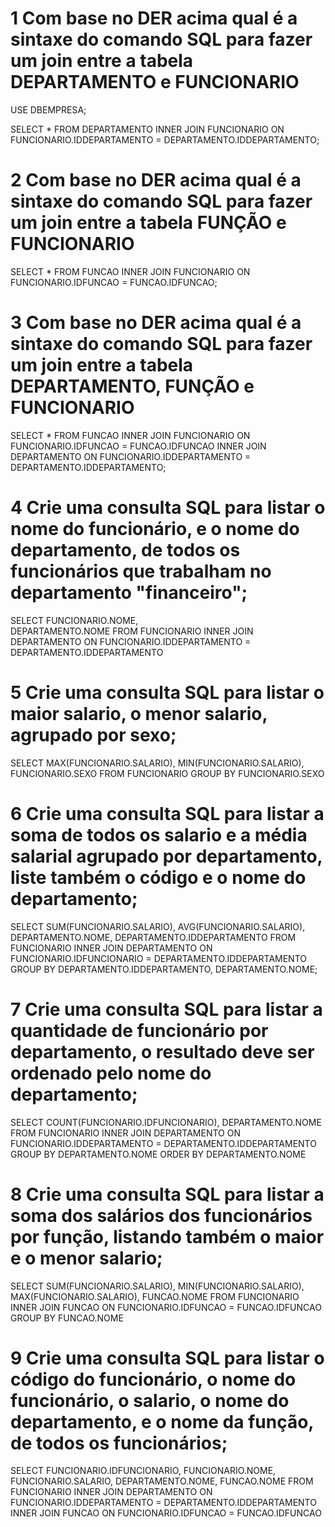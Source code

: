 # 1 Com base no DER acima qual é a sintaxe do comando SQL para fazer um join entre a tabela DEPARTAMENTO e FUNCIONARIO

USE DBEMPRESA;

SELECT
	*
FROM 
	DEPARTAMENTO INNER JOIN FUNCIONARIO ON 
    FUNCIONARIO.IDDEPARTAMENTO = DEPARTAMENTO.IDDEPARTAMENTO;


# 2 Com base no DER acima qual é a sintaxe do comando SQL para fazer um join entre a tabela FUNÇÃO e FUNCIONARIO

SELECT
	*
FROM 
	FUNCAO INNER JOIN FUNCIONARIO ON 
    FUNCIONARIO.IDFUNCAO = FUNCAO.IDFUNCAO;

# 3 Com base no DER acima qual é a sintaxe do comando SQL para fazer um join entre a tabela DEPARTAMENTO, FUNÇÃO e FUNCIONARIO

SELECT
	*
FROM 
	FUNCAO 
    INNER JOIN FUNCIONARIO ON FUNCIONARIO.IDFUNCAO = FUNCAO.IDFUNCAO
    INNER JOIN DEPARTAMENTO ON FUNCIONARIO.IDDEPARTAMENTO = DEPARTAMENTO.IDDEPARTAMENTO;

# 4 Crie uma consulta SQL para listar o nome do funcionário, e o nome do departamento, de todos os funcionários que trabalham no departamento "financeiro";

SELECT
	FUNCIONARIO.NOME,   
    DEPARTAMENTO.NOME
FROM 
	FUNCIONARIO 
    INNER JOIN DEPARTAMENTO ON FUNCIONARIO.IDDEPARTAMENTO = DEPARTAMENTO.IDDEPARTAMENTO

# 5 Crie uma consulta SQL para listar o maior salario, o menor salario, agrupado por sexo;

SELECT 
 MAX(FUNCIONARIO.SALARIO),
 MIN(FUNCIONARIO.SALARIO),
 FUNCIONARIO.SEXO
FROM FUNCIONARIO
GROUP BY 
FUNCIONARIO.SEXO

# 6 Crie uma consulta SQL para listar a soma de todos os salario e a média salarial agrupado por departamento, liste também o código e o nome do departamento;

SELECT 
SUM(FUNCIONARIO.SALARIO),
AVG(FUNCIONARIO.SALARIO),
DEPARTAMENTO.NOME,
DEPARTAMENTO.IDDEPARTAMENTO
FROM FUNCIONARIO
	INNER JOIN DEPARTAMENTO ON 
    FUNCIONARIO.IDFUNCIONARIO = DEPARTAMENTO.IDDEPARTAMENTO
GROUP BY 
	DEPARTAMENTO.IDDEPARTAMENTO,
    DEPARTAMENTO.NOME;

# 7 Crie uma consulta SQL para listar a quantidade de funcionário por departamento, o resultado deve ser ordenado pelo nome do departamento;

SELECT 
COUNT(FUNCIONARIO.IDFUNCIONARIO),
DEPARTAMENTO.NOME
FROM FUNCIONARIO
	INNER JOIN DEPARTAMENTO ON 
    FUNCIONARIO.IDDEPARTAMENTO = DEPARTAMENTO.IDDEPARTAMENTO
GROUP BY 
	DEPARTAMENTO.NOME
ORDER BY DEPARTAMENTO.NOME

# 8 Crie uma consulta SQL para listar a soma dos salários dos funcionários por função, listando também o maior e o menor salario;

SELECT 
SUM(FUNCIONARIO.SALARIO),
MIN(FUNCIONARIO.SALARIO),
MAX(FUNCIONARIO.SALARIO),
FUNCAO.NOME
FROM FUNCIONARIO 
    INNER JOIN FUNCAO ON
    FUNCIONARIO.IDFUNCAO = FUNCAO.IDFUNCAO
GROUP BY 
    FUNCAO.NOME

# 9 Crie uma consulta SQL para listar o código do funcionário, o nome do funcionário, o salario, o nome do departamento, e o nome da função, de todos os funcionários;

SELECT 
FUNCIONARIO.IDFUNCIONARIO,
FUNCIONARIO.NOME,
FUNCIONARIO.SALARIO,
DEPARTAMENTO.NOME,
FUNCAO.NOME
FROM FUNCIONARIO 
	INNER JOIN DEPARTAMENTO ON 
    FUNCIONARIO.IDDEPARTAMENTO = DEPARTAMENTO.IDDEPARTAMENTO
    INNER JOIN FUNCAO ON 
    FUNCIONARIO.IDFUNCAO = FUNCAO.IDFUNCAO

